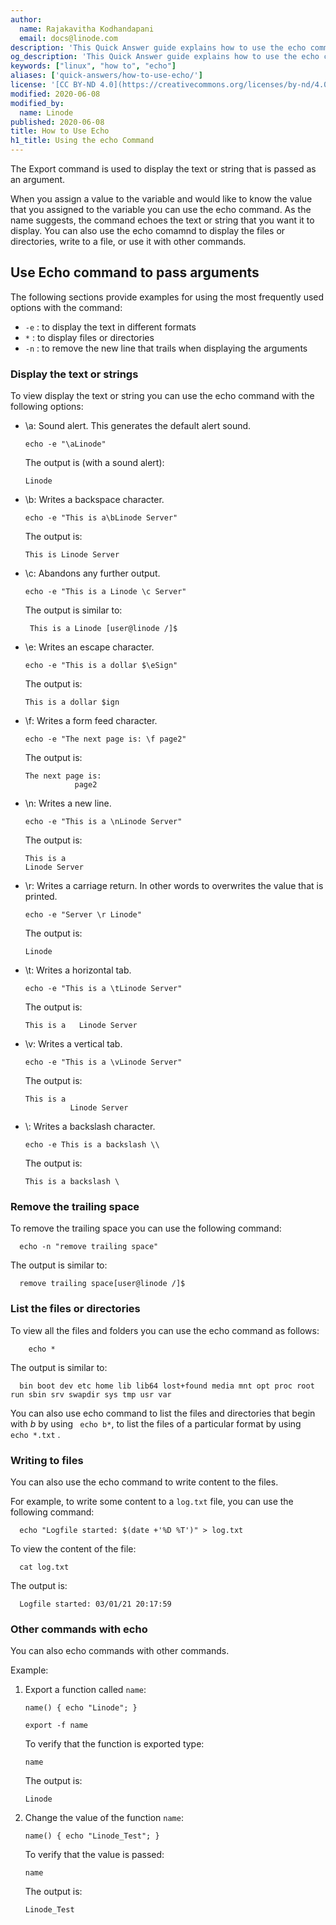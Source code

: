 ```yaml
---
author:
  name: Rajakavitha Kodhandapani
  email: docs@linode.com
description: 'This Quick Answer guide explains how to use the echo command to view the values, how to write to a file, and how to use with other commands.'
og_description: 'This Quick Answer guide explains how to use the echo command to view the values, how to write to a file, and how to use with other commands.'
keywords: ["linux", "how to", "echo"]
aliases: ['quick-answers/how-to-use-echo/']
license: '[CC BY-ND 4.0](https://creativecommons.org/licenses/by-nd/4.0)'
modified: 2020-06-08
modified_by:
  name: Linode
published: 2020-06-08
title: How to Use Echo
h1_title: Using the echo Command
---
```

The Export command is used to display the text or string that is passed as an argument.

When you assign a value to the variable and would like to know the value that you assigned to the variable you can use the echo command. As the name suggests, the command echoes the text or string that you want it to display. You can also use the echo comamnd to display the files or directories, write to a file, or use it with other commands.

## Use Echo command to pass arguments

The following sections provide examples for using the most frequently used options with the command:

   -  `-e` : to display the text in different formats
   -  `*` : to display files or directories
   -  `-n` : to remove the new line that trails when displaying the arguments

### Display the text or strings

To view display the text or string you can use the echo command with the following options:

  - \a: Sound alert. This generates the default alert sound.

        echo -e "\aLinode"

    The output is (with a sound alert):

        Linode

  - \b: Writes a backspace character.

        echo -e "This is a\bLinode Server"

    The output is:

        This is Linode Server

  - \c: Abandons any further output.

        echo -e "This is a Linode \c Server"

    The output is similar to:

         This is a Linode [user@linode /]$
  - \e: Writes an escape character.

        echo -e "This is a dollar $\eSign"

    The output is:

        This is a dollar $ign

  - \f: Writes a form feed character.

        echo -e "The next page is: \f page2"

    The output is:

        The next page is:
                   page2

  - \n: Writes a new line.

        echo -e "This is a \nLinode Server"

    The output is:

        This is a
        Linode Server

  - \r: Writes a carriage return. In other words to overwrites the value that is printed.

        echo -e "Server \r Linode"

    The output is:

        Linode

  - \t: Writes a horizontal tab.

        echo -e "This is a \tLinode Server"

    The output is:

        This is a 	Linode Server

  - \v: Writes a vertical tab.

        echo -e "This is a \vLinode Server"

    The output is:

        This is a
                  Linode Server
  - \\: Writes a backslash character.

        echo -e This is a backslash \\

    The output is:

        This is a backslash \

### Remove the trailing space
To remove the trailing space you can use the following command:

      echo -n "remove trailing space"

The output is similar to:

      remove trailing space[user@linode /]$


### List the files or directories

To view all the files and folders you can use the echo command as follows:

        echo *

  The output is similar to:

      bin boot dev etc home lib lib64 lost+found media mnt opt proc root run sbin srv swapdir sys tmp usr var

You can also use echo command to list the files and directories that begin with *b* by using ``` echo b*```, to list the files of a particular format by using ``` echo *.txt``` .

### Writing to files

You can also use the echo command to write content to the files.

For example, to write some content to a `log.txt` file, you can use the following command:

      echo "Logfile started: $(date +'%D %T')" > log.txt

  To view the content of the file:

      cat log.txt

  The output is:

      Logfile started: 03/01/21 20:17:59


### Other commands with echo

You can also echo commands with other commands.

Example:

   1. Export a function called `name`:

          name() { echo "Linode"; }

          export -f name

      To verify that the function is exported type:

          name

      The output is:

          Linode

   1. Change the value of the function `name`:

          name() { echo "Linode_Test"; }

      To verify that the value is passed:

          name

      The output is:

          Linode_Test

